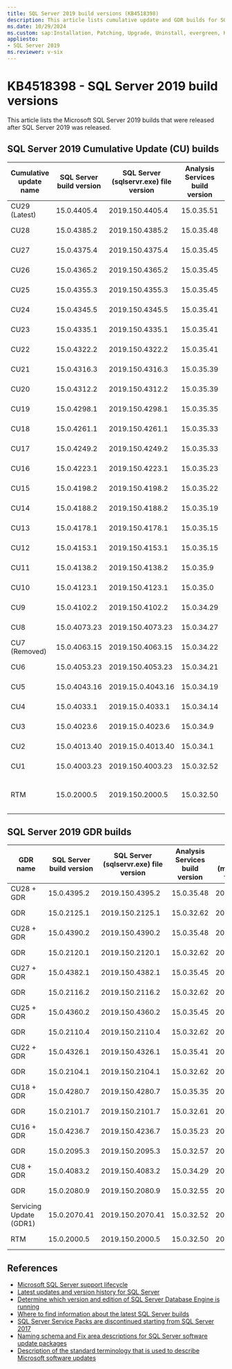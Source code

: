 ```yaml
---
title: SQL Server 2019 build versions (KB4518398)
description: This article lists cumulative update and GDR builds for SQL Server 2019.
ms.date: 10/29/2024
ms.custom: sap:Installation, Patching, Upgrade, Uninstall, evergreen, KB4518398
appliesto:
- SQL Server 2019
ms.reviewer: v-six
---
```

# KB4518398 - SQL Server 2019 build versions

This article lists the Microsoft SQL Server 2019 builds that were released after SQL Server 2019 was released.

## SQL Server 2019 Cumulative Update (CU) builds

| Cumulative update name | SQL Server build version | SQL Server (sqlservr.exe) file version | Analysis Services build version | Analysis Services (msmdsrv.exe) file version | Knowledge Base number | Release date |
|---------------|--------------|-------------------|------------|----------------|------------------------------------|--------------------|
| CU29 (Latest) | 15.0.4405.4  | 2019.150.4405.4   | 15.0.35.51 | 2018.150.35.51 | [KB5046365](cumulativeupdate29.md) | October 29, 2024   |
| CU28          | 15.0.4385.2  | 2019.150.4385.2   | 15.0.35.48 | 2018.150.35.48 | [KB5039747](cumulativeupdate28.md) | August 01, 2024    |
| CU27          | 15.0.4375.4  | 2019.150.4375.4   | 15.0.35.45 | 2018.150.35.45 | [KB5037331](cumulativeupdate27.md) | June 13, 2024      |
| CU26          | 15.0.4365.2  | 2019.150.4365.2   | 15.0.35.45 | 2018.150.35.45 | [KB5035123](cumulativeupdate26.md) | April 11, 2024     |
| CU25          | 15.0.4355.3  | 2019.150.4355.3   | 15.0.35.45 | 2018.150.35.45 | [KB5033688](cumulativeupdate25.md) | February 15, 2024  |
| CU24          | 15.0.4345.5  | 2019.150.4345.5   | 15.0.35.41 | 2018.150.35.41 | [KB5031908](cumulativeupdate24.md) | December 14, 2023  |
| CU23          | 15.0.4335.1  | 2019.150.4335.1   | 15.0.35.41 | 2018.150.35.41 | [KB5030333](cumulativeupdate23.md) | October 12, 2023   |
| CU22          | 15.0.4322.2  | 2019.150.4322.2   | 15.0.35.41 | 2018.150.35.41 | [KB5027702](cumulativeupdate22.md) | August 14, 2023    |
| CU21          | 15.0.4316.3  | 2019.150.4316.3   | 15.0.35.39 | 2018.150.35.39 | [KB5025808](cumulativeupdate21.md) | June 15, 2023      |
| CU20          | 15.0.4312.2  | 2019.150.4312.2   | 15.0.35.39 | 2018.150.35.39 | [KB5024276](cumulativeupdate20.md) | April 13, 2023     |
| CU19          | 15.0.4298.1  | 2019.150.4298.1   | 15.0.35.35 | 2018.150.35.35 | [KB5023049](cumulativeupdate19.md) | February 16, 2023  |
| CU18          | 15.0.4261.1  | 2019.150.4261.1   | 15.0.35.33 | 2018.150.35.33 | [KB5017593](cumulativeupdate18.md) | September 28, 2022 |
| CU17          | 15.0.4249.2  | 2019.150.4249.2   | 15.0.35.33 | 2018.150.35.33 | [KB5016394](cumulativeupdate17.md) | August 11, 2022    |
| CU16          | 15.0.4223.1  | 2019.150.4223.1   | 15.0.35.23 | 2018.150.35.23 | [KB5011644](cumulativeupdate16.md) | April 18, 2022     |
| CU15          | 15.0.4198.2  | 2019.150.4198.2   | 15.0.35.22 | 2018.150.35.22 | [KB5008996](cumulativeupdate15.md) | January 27, 2022   |
| CU14          | 15.0.4188.2  | 2019.150.4188.2   | 15.0.35.19 | 2018.150.35.19 | [KB5007182](cumulativeupdate14.md) | November 22, 2021  |
| CU13          | 15.0.4178.1  | 2019.150.4178.1   | 15.0.35.15 | 2018.150.35.15 | [KB5005679](cumulativeupdate13.md) | October 05, 2021   |
| CU12          | 15.0.4153.1  | 2019.150.4153.1   | 15.0.35.15 | 2018.150.35.15 | [KB5004524](cumulativeupdate12.md) | August 04, 2021    |
| CU11          | 15.0.4138.2  | 2019.150.4138.2   | 15.0.35.9  | 2018.150.35.9  | [KB5003249](cumulativeupdate11.md) | June 10, 2021      |
| CU10          | 15.0.4123.1  | 2019.150.4123.1   | 15.0.35.0  | 2018.150.35.0  | [KB5001090](cumulativeupdate10.md) | April 06, 2021     |
| CU9           | 15.0.4102.2  | 2019.150.4102.2   | 15.0.34.29 | 2018.150.34.29 | [KB5000642](cumulativeupdate9.md)  | February 11, 2021  |
| CU8           | 15.0.4073.23 | 2019.150.4073.23  | 15.0.34.27 | 2018.150.34.27 | [KB4577194](cumulativeupdate8.md)  | October 01, 2020   |
| CU7 (Removed) | 15.0.4063.15 | 2019.150.4063.15  | 15.0.34.22 | 2018.150.34.22 | [KB4570012](cumulativeupdate7.md)  | September 02, 2020 |
| CU6           | 15.0.4053.23 | 2019.150.4053.23  | 15.0.34.21 | 2018.150.34.21 | [KB4563110](cumulativeupdate6.md)  | August 04, 2020    |
| CU5           | 15.0.4043.16 | 2019.15.0.4043.16 | 15.0.34.19 | 2018.150.34.19 | [KB4552255](cumulativeupdate5.md)  | June 22, 2020      |
| CU4           | 15.0.4033.1  | 2019.15.0.4033.1  | 15.0.34.14 | 2018.150.34.14 | [KB4548597](cumulativeupdate4.md)  | March 31, 2020     |
| CU3           | 15.0.4023.6  | 2019.15.0.4023.6  | 15.0.34.9  | 2018.150.34.9  | [KB4538853](cumulativeupdate3.md)  | March 12, 2020     |
| CU2           | 15.0.4013.40 | 2019.15.0.4013.40 | 15.0.34.1  | 2018.150.34.1  | [KB4536075](cumulativeupdate2.md)  | February 13, 2020  |
| CU1           | 15.0.4003.23 | 2019.150.4003.23  | 15.0.32.52 | 2018.150.32.52 | [KB4527376](cumulativeupdate1.md)  | January 07, 2020   |
| RTM | 15.0.2000.5 | 2019.150.2000.5 | 15.0.32.50 | 2018.150.32.50 | [SQL Server 2019 release notes](/sql/sql-server/sql-server-2019-release-notes) | November 04, 2019 |

## SQL Server 2019 GDR builds

| GDR name | SQL Server build version | SQL Server (sqlservr.exe) file version | Analysis Services build version | Analysis Services (msmdsrv.exe) file version | Knowledge Base number | Release date|
|-------------------------|--------------|------------------|------------|----------------|---------------------------------------------------------|-------------------|
| CU28 + GDR              | 15.0.4395.2  | 2019.150.4395.2  | 15.0.35.48 | 2018.150.35.48 | [KB5046060](https://support.microsoft.com/help/5046060) | October 08, 2024  |
| GDR                     | 15.0.2125.1  | 2019.150.2125.1  | 15.0.32.62 | 2018.150.32.62 | [KB5046056](https://support.microsoft.com/help/5046056) | October 08, 2024  |
| CU28 + GDR              | 15.0.4390.2  | 2019.150.4390.2  | 15.0.35.48 | 2018.150.35.48 | [KB5042749](https://support.microsoft.com/help/5042749) | September 10, 2024  |
| GDR                     | 15.0.2120.1  | 2019.150.2120.1  | 15.0.32.62 | 2018.150.32.62 | [KB5042214](https://support.microsoft.com/help/5042214) | September 10, 2024  |
| CU27 + GDR              | 15.0.4382.1  | 2019.150.4382.1  | 15.0.35.45 | 2018.150.35.45 | [KB5040948](https://support.microsoft.com/help/5040948) | July 09, 2024  |
| GDR                     | 15.0.2116.2  | 2019.150.2116.2  | 15.0.32.62 | 2018.150.32.62 | [KB5040986](https://support.microsoft.com/help/5040986) | July 09, 2024  |
| CU25 + GDR              | 15.0.4360.2  | 2019.150.4360.2  | 15.0.35.45 | 2018.150.35.45 | [KB5036335](https://support.microsoft.com/help/5036335) | April 09, 2024  |
| GDR                     | 15.0.2110.4  | 2019.150.2110.4  | 15.0.32.62 | 2018.150.32.62 | [KB5035434](https://support.microsoft.com/help/5035434) | April 09, 2024  |
| CU22 + GDR              | 15.0.4326.1  | 2019.150.4326.1  | 15.0.35.41 | 2018.150.35.41 | [KB5029378](https://support.microsoft.com/help/5029378) | October 10, 2023  |
| GDR                     | 15.0.2104.1  | 2019.150.2104.1  | 15.0.32.62 | 2018.150.32.62 | [KB5029377](https://support.microsoft.com/help/5029377) | October 10, 2023  |
| CU18 + GDR              | 15.0.4280.7  | 2019.150.4280.7  | 15.0.35.35 | 2018.150.35.35 | [KB5021124](https://support.microsoft.com/help/5021124) | February 14, 2023 |
| GDR                     | 15.0.2101.7  | 2019.150.2101.7  | 15.0.32.61 | 2018.150.32.61 | [KB5021125](https://support.microsoft.com/help/5021125) | February 14, 2023 |
| CU16 + GDR              | 15.0.4236.7  | 2019.150.4236.7  | 15.0.35.23 | 2018.150.35.23 | [KB5014353](https://support.microsoft.com/help/5014353) | June 14, 2022     |
| GDR                     | 15.0.2095.3  | 2019.150.2095.3  | 15.0.32.57 | 2018.150.32.57 | [KB5014356](https://support.microsoft.com/help/5014356) | June 14, 2022     |
| CU8 + GDR               | 15.0.4083.2  | 2019.150.4083.2  | 15.0.34.29 | 2018.150.34.29 | [KB4583459](https://support.microsoft.com/help/4583459) | January 12, 2021  |
| GDR                     | 15.0.2080.9  | 2019.150.2080.9  | 15.0.32.55 | 2018.150.32.55 | [KB4583458](https://support.microsoft.com/help/4583458) | January 12, 2021  |
| Servicing Update (GDR1) | 15.0.2070.41 | 2019.150.2070.41 | 15.0.32.52 | 2018.150.32.52 | [KB4517790](https://support.microsoft.com/help/4517790) | November 04, 2019 |
| RTM                     | 15.0.2000.5  | 2019.150.2000.5  | 15.0.32.50 | 2018.150.32.50 | NA                                                      | November 04, 2019 |

## References

- [Microsoft SQL Server support lifecycle](https://support.microsoft.com/lifecycle/)
- [Latest updates and version history for SQL Server](../download-and-install-latest-updates.md)
- [Determine which version and edition of SQL Server Database Engine is running](../find-my-sql-version.md)
- [Where to find information about the latest SQL Server builds](https://support.microsoft.com/help/957826)
- [SQL Server Service Packs are discontinued starting from SQL Server 2017](https://support.microsoft.com/help/4041553)
- [Naming schema and Fix area descriptions for SQL Server software update packages](../../database-engine/install/windows/naming-schema-and-fix-area.md)
- [Description of the standard terminology that is used to describe Microsoft software updates](../../../windows-client/deployment/standard-terminology-software-updates.md)

